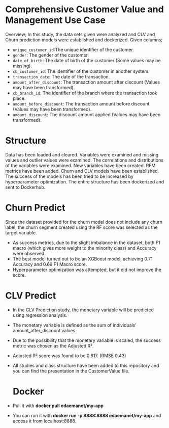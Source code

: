 # Comprehensive Customer Value and Management Use Case

Overview;
 In this study, the data sets given were analyzed and CLV and Churn prediction models were established and dockerized.
 Given columns;

   - `unique_customer_id`:The unique identifier of the customer.
   - `gender`: The gender of the customer.
   - `date_of_birth`: The date of birth of the customer (Some values may be missing).
   - `cb_customer_id`: The identifier of the customer in another system.
   - `transaction_date`: The date of the transaction.
   - `amount_after_discount`: The transaction amount after discount (Values may have been transformed).
   - `cb_branch_id`: The identifier of the branch where the transaction took place.
   - `amount_before_discount`: The transaction amount before discount (Values may have been transformed).
   - `amount_discount`: The discount amount applied (Values may have been transformed).
     
# Structure
Data has been loaded and cleared.
Variables were examined and missing values ​​and outlier values ​​were examined.
The correlations and distributions of the variables were examined.
New variables have been created.
RFM metrics have been added.
Churn and CLV models have been established.
The success of the models has been tried to be increased by hyperparameter optimization.
The entire structure has been dockerized and sent to Dockerhub.


# Churn Predict 
Since the dataset provided for the churn model does not include any churn label, the churn segment created using the RF score was selected as the target variable.
- As success metrics, due to the slight imbalance in the dataset, both F1 macro (which gives more weight to the minority class) and Accuracy were observed.
- The best model turned out to be an XGBoost model, achieving 0.71 Accuracy and 0.69 F1 Macro score.
- Hyperparameter optimization was attempted, but it did not improve the score.

# CLV Predict
- In the CLV Prediction study, the monetary variable will be predicted using regression analysis.
- The monetary variable is defined as the sum of individuals' amount_after_discount values.
-  Due to the possibility that the monetary variable is scaled, the success metric was chosen as the Adjusted R².
-  Adjusted R² score was found to be 0.817. (RMSE 0.43)


- All studies and class structure have been added to this repository and you can find the presentation in the CustomerValue file.

  # Docker

- Pull it with **docker pull edaemanet/my-app**
- You can run it with **docker run -p 8888:8888 edaemanet/my-app** and access it from localhost:8888.

